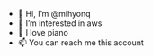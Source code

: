 - 👋 Hi, I’m @mihyonq
- 👀 I’m interested in aws
- 🎹 I love piano
- 📫 You can reach me this account

<!---
mihyonq/mihyonq is a ✨ special ✨ repository because its `README.md` (this file) appears on your GitHub profile.
You can click the Preview link to take a look at your changes.
--->
